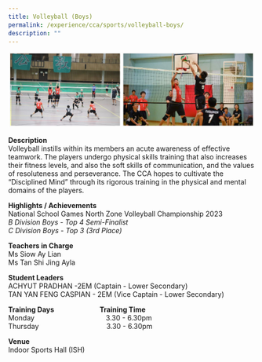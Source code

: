 ```yaml
---
title: Volleyball (Boys)
permalink: /experience/cca/sports/volleyball-boys/
description: ""
---
```

![](/images/Volleyball.jpg)

**Description** <br>
Volleyball instills within its members an acute awareness of effective teamwork. The players undergo physical skills training that also increases their fitness levels, and also the soft skills of communication, and the values of resoluteness and perseverance. The CCA hopes to cultivate the “Disciplined Mind” through its rigorous training in the physical and mental domains of the players.

**Highlights / Achievements** <br>
National School Games North Zone Volleyball Championship 2023 <br>
_B Division Boys - Top 4 Semi-Finalist_<br>
_C Division Boys - Top 3 (3rd Place)_

**Teachers in Charge** <br>
Ms Siow Ay Lian&nbsp;<br>
Ms Tan Shi Jing Ayla

**Student Leaders** <br>
ACHYUT PRADHAN -2EM (Captain - Lower Secondary)<br>
TAN YAN FENG CASPIAN - 2EM (Vice Captain - Lower Secondary)

**Training Days&nbsp;&nbsp; &nbsp;&nbsp;&nbsp; &nbsp;&nbsp;&nbsp; &nbsp;&nbsp;&nbsp; &nbsp;&nbsp;&nbsp; &nbsp;&nbsp;&nbsp; &nbsp;&nbsp; &nbsp; Training Time** <br>
Monday&nbsp;&nbsp; &nbsp;&nbsp;&nbsp; &nbsp;&nbsp;&nbsp; &nbsp;&nbsp;&nbsp; &nbsp;&nbsp;&nbsp; &nbsp;&nbsp;&nbsp; &nbsp;&nbsp;&nbsp; &nbsp;&nbsp;&nbsp; &nbsp;&nbsp;&nbsp; &nbsp;&nbsp;3.30 - 6.30pm <br>
Thursday&nbsp;&nbsp; &nbsp;&nbsp;&nbsp; &nbsp;&nbsp;&nbsp; &nbsp;&nbsp;&nbsp; &nbsp;&nbsp;&nbsp; &nbsp;&nbsp;&nbsp; &nbsp;&nbsp;&nbsp; &nbsp;&nbsp;&nbsp; &nbsp;&nbsp;&nbsp;&nbsp;3.30 - 6.30pm

**Venue** <br>
Indoor Sports Hall (ISH)